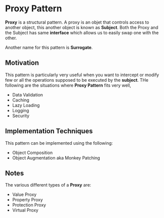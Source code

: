 # Proxy Pattern

**Proxy** is a structural pattern. A proxy is an objet that controls access to another object, this another object is known as **Subject**. Both the Proxy and the Subject has same **interface** which allows us to easily swap one with the other.

Another name for this pattern is **Surrogate**.

## Motivation

This pattern is particularly very useful when you want to intercept or modify few or all the operations supposed to be executed by the **subject**. THe following are the situations where **Proxy Pattern** fits very well,

- Data Validation
- Caching
- Lazy Loading
- Logging
- Security

## Implementation Techniques

This pattern can be implemented using the following:

- Object Composition
- Object Augmentation aka Monkey Patching

## Notes

The various different types of a **Proxy** are:

- Value Proxy
- Property Proxy
- Protection Proxy
- Virtual Proxy
